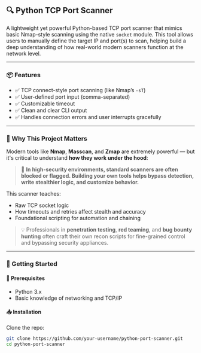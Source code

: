 ## 🔍 Python TCP Port Scanner

A lightweight yet powerful Python-based TCP port scanner that mimics basic Nmap-style scanning using the native `socket` module. This tool allows users to manually define the target IP and port(s) to scan, helping build a deep understanding of how real-world modern scanners function at the network level.

---

### 📦 Features

- ✅ TCP connect-style port scanning (like Nmap’s `-sT`)
- ✅ User-defined port input (comma-separated)
- ✅ Customizable timeout
- ✅ Clean and clear CLI output
- ✅ Handles connection errors and user interrupts gracefully

---

### 🧠 Why This Project Matters

Modern tools like **Nmap**, **Masscan**, and **Zmap** are extremely powerful — but it's critical to understand **how they work under the hood**:

> 🔐 **In high-security environments, standard scanners are often blocked or flagged. Building your own tools helps bypass detection, write stealthier logic, and customize behavior.**

This scanner teaches:
- Raw TCP socket logic
- How timeouts and retries affect stealth and accuracy
- Foundational scripting for automation and chaining

> 💡 Professionals in **penetration testing**, **red teaming**, and **bug bounty hunting** often craft their own recon scripts for fine-grained control and bypassing security appliances.

---

### 🚀 Getting Started

#### 🔧 Prerequisites
- Python 3.x
- Basic knowledge of networking and TCP/IP

#### 📥 Installation

Clone the repo:

```bash
git clone https://github.com/your-username/python-port-scanner.git
cd python-port-scanner

